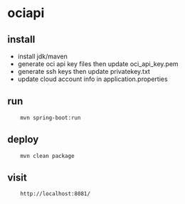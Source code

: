 
# ociapi

## install

- install jdk/maven
- generate oci api key files then update oci_api_key.pem
- generate ssh keys then update privatekey.txt
- update cloud account info in application.properties

## run

		mvn spring-boot:run

## deploy

		mvn clean package

## visit

		http://localhost:8081/
